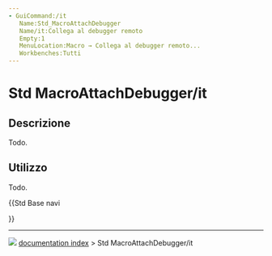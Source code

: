 ```yaml
---
- GuiCommand:/it
   Name:Std_MacroAttachDebugger
   Name/it:Collega al debugger remoto
   Empty:1
   MenuLocation:Macro → Collega al debugger remoto...
   Workbenches:Tutti
---
```


# Std MacroAttachDebugger/it



## Descrizione

Todo.



## Utilizzo

Todo.





{{Std Base navi

}}



---
![](images/Right_arrow.png) [documentation index](../README.md) > Std MacroAttachDebugger/it
